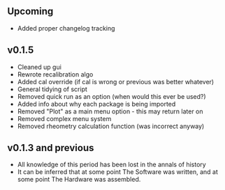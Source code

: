 ## Upcoming ##
- Added proper changelog tracking

## v0.1.5 ##

- Cleaned up gui
- Rewrote recalibration algo
- Added cal override (if cal is wrong or previous was better whatever)
- General tidying of script
- Removed quick run as an option (when would this ever be used?)
- Added info about why each package is being imported
- Removed "Plot" as a main menu option - this may return later on
- Removed complex menu system
- Removed rheometry calculation function (was incorrect anyway)

## v0.1.3 and previous ##

- All knowledge of this period has been lost in the annals of history
- It can be inferred that at some point The Software was written, and at some point The Hardware was assembled.